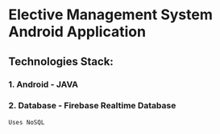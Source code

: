 # Elective Management System Android Application

## Technologies Stack:

### 1. Android - JAVA
### 2. Database - Firebase Realtime Database
    Uses NoSQL